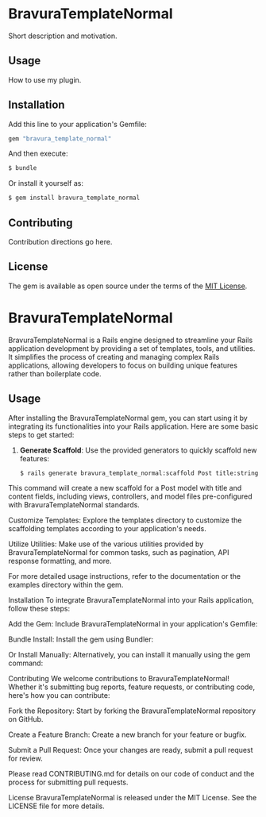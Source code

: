 # BravuraTemplateNormal
Short description and motivation.

## Usage
How to use my plugin.

## Installation
Add this line to your application's Gemfile:

```ruby
gem "bravura_template_normal"
```

And then execute:
```bash
$ bundle
```

Or install it yourself as:
```bash
$ gem install bravura_template_normal
```

## Contributing
Contribution directions go here.

## License
The gem is available as open source under the terms of the [MIT License](https://opensource.org/licenses/MIT).

# BravuraTemplateNormal

BravuraTemplateNormal is a Rails engine designed to streamline your Rails application development by providing a set of templates, tools, and utilities. It simplifies the process of creating and managing complex Rails applications, allowing developers to focus on building unique features rather than boilerplate code.

## Usage

After installing the BravuraTemplateNormal gem, you can start using it by integrating its functionalities into your Rails application. Here are some basic steps to get started:

1. **Generate Scaffold**: Use the provided generators to quickly scaffold new features:
   ```bash
   $ rails generate bravura_template_normal:scaffold Post title:string content:text
   
This command will create a new scaffold for a Post model with title and content fields, including views, controllers, and model files pre-configured with BravuraTemplateNormal standards.

Customize Templates: Explore the templates directory to customize the scaffolding templates according to your application's needs.

Utilize Utilities: Make use of the various utilities provided by BravuraTemplateNormal for common tasks, such as pagination, API response formatting, and more.

For more detailed usage instructions, refer to the documentation or the examples directory within the gem.

Installation
To integrate BravuraTemplateNormal into your Rails application, follow these steps:

Add the Gem: Include BravuraTemplateNormal in your application's Gemfile:

Bundle Install: Install the gem using Bundler:

Or Install Manually: Alternatively, you can install it manually using the gem command:

Contributing
We welcome contributions to BravuraTemplateNormal! Whether it's submitting bug reports, feature requests, or contributing code, here's how you can contribute:

Fork the Repository: Start by forking the BravuraTemplateNormal repository on GitHub.

Create a Feature Branch: Create a new branch for your feature or bugfix.

Submit a Pull Request: Once your changes are ready, submit a pull request for review.

Please read CONTRIBUTING.md for details on our code of conduct and the process for submitting pull requests.

License
BravuraTemplateNormal is released under the MIT License. See the LICENSE file for more details. 